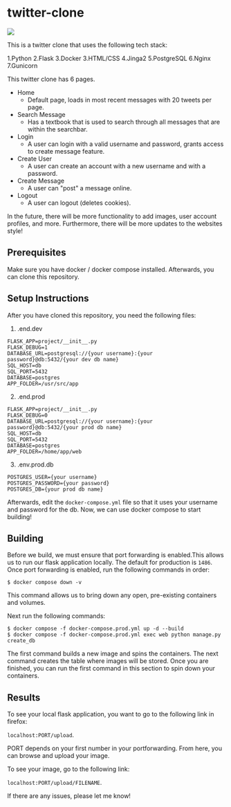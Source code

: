 # twitter-clone
[![](https://github.com/ShadabS05/final_project/workflows/tests/badge.svg)](https://github.com/ShadabS05/final_project/actions?query=workflow%3Atests)


This is a twitter clone that uses the following tech stack:

1.Python
2.Flask
3.Docker
3.HTML/CSS
4.Jinga2
5.PostgreSQL
6.Nginx
7.Gunicorn

This twitter clone has 6 pages.

- Home
    - Default page, loads in most recent messages with 20 tweets per page.
- Search Message
    - Has a textbook that is used to search through all messages that are within the searchbar.
- Login
    - A user can login with a valid username and password, grants access to create message feature.
- Create User
    - A user can create an account with a new username and with a password.
- Create Message
    - A user can "post" a message online.
- Logout
    - A user can logout (deletes cookies).

In the future, there will be more functionality to add images, user account profiles, and more. Furthermore, there will be more updates to the websites style!

## Prerequisites

Make sure you have docker / docker compose installed. Afterwards, you can clone this repository.

## Setup Instructions

After you have cloned this repository, you need the following files:

1. .end.dev

```
FLASK_APP=project/__init__.py
FLASK_DEBUG=1
DATABASE_URL=postgresql://{your username}:{your password}@db:5432/{your dev db name}
SQL_HOST=db
SQL_PORT=5432
DATABASE=postgres
APP_FOLDER=/usr/src/app
```

2. .end.prod

```
FLASK_APP=project/__init__.py
FLASK_DEBUG=0
DATABASE_URL=postgresql://{your username}:{your password}@db:5432/{your prod db name}
SQL_HOST=db
SQL_PORT=5432
DATABASE=postgres
APP_FOLDER=/home/app/web
```

3. .env.prod.db

```
POSTGRES_USER={your username}
POSTGRES_PASSWORD={your password}
POSTGRES_DB={your prod db name}
```

Afterwards, edit the `docker-compose.yml` file so that it uses your username and password for the db. Now, we can use docker compose to start building!

## Building

Before we build, we must ensure that port forwarding is enabled.This allows us to run our flask application locally. The default for production is `1486`. Once port forwarding is enabled, run the following commands in order:

```
$ docker compose down -v
```

This command allows us to bring down any open, pre-existing containers and volumes.

Next run the following commands:

```
$ docker compose -f docker-compose.prod.yml up -d --build
$ docker compose -f docker-compose.prod.yml exec web python manage.py create_db
```

The first command builds a new image and spins the containers. The next command creates the table where images will be stored. Once you are finished, you can run the first command in this section to spin down your containers.

## Results

To see your local flask application, you want to go to the following link in firefox:

`localhost:PORT/upload`.

PORT depends on your first number in your portforwarding. From here, you can browse and upload your image.

To see your image, go to the following link: 

`localhost:PORT/upload/FILENAME`.

 If there are any issues, please let me know!
